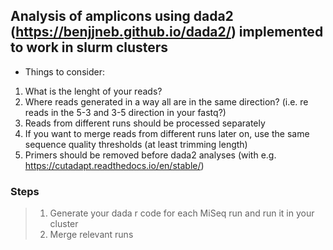   ## **Analysis of amplicons using dada2 (https://benjjneb.github.io/dada2/) implemented to work in slurm clusters**

*  Things to consider:

 1) What is the lenght of your reads?
 2) Where reads generated in a way all are in the same direction? (i.e. re reads in the 5-3 and 3-5 direction in your fastq?)
 3) Reads from different runs should be processed separately
 4) If you want to merge reads from different runs later on, use the same sequence quality thresholds (at least trimming length)
 5) Primers should be removed before dada2 analyses (with e.g. https://cutadapt.readthedocs.io/en/stable/)
 
 
 
 ### Steps

> 1) Generate your dada r code for each MiSeq run and run it in your cluster
> 2) Merge relevant runs

